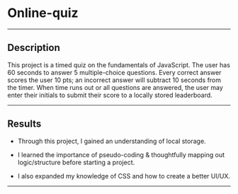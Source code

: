 # Online-quiz

---

## Description

This project is a timed quiz on the fundamentals of JavaScript. The user has 60 seconds to answer 5 multiple-choice questions. Every correct answer scores the user 10 pts; an incorrect answer will subtract 10 seconds from the timer. When time runs out or all questions are answered, the user may enter their initials to submit their score to a locally stored leaderboard.

---

## Results

* Through this project, I gained an understanding of local storage.

* I learned the importance of pseudo-coding & thoughtfully mapping out logic/structure before starting a project.

* I also expanded my knowledge of CSS and how to create a better UI/UX.

---
<br>

<div align="center">
</a>

</div>

